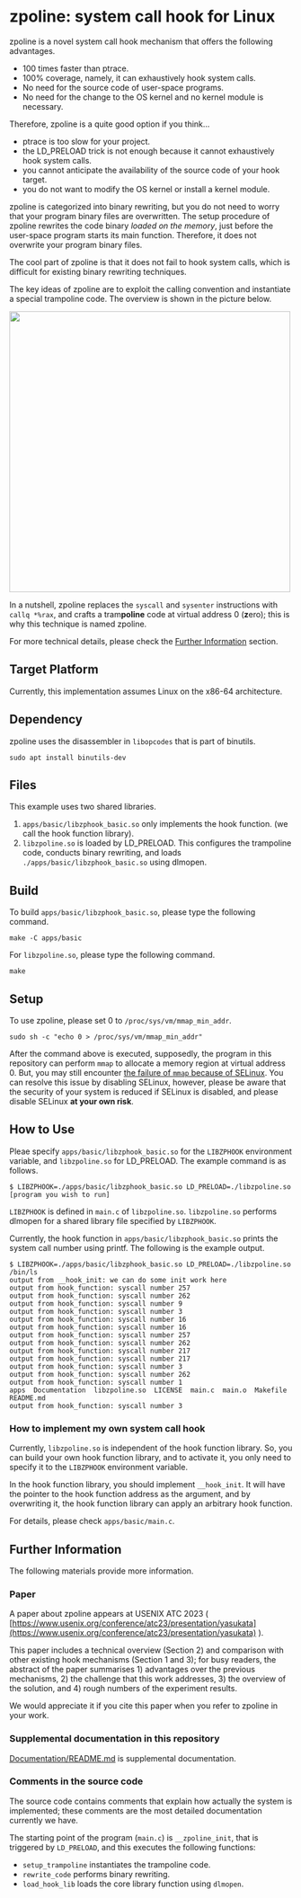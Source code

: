 # zpoline: system call hook for Linux

zpoline is a novel system call hook mechanism that offers the following advantages.
- 100 times faster than ptrace.
- 100% coverage, namely, it can exhaustively hook system calls.
- No need for the source code of user-space programs.
- No need for the change to the OS kernel and no kernel module is necessary.

Therefore, zpoline is a quite good option if you think...
- ptrace is too slow for your project.
- the LD_PRELOAD trick is not enough because it cannot exhaustively hook system calls.
- you cannot anticipate the availability of the source code of your hook target.
- you do not want to modify the OS kernel or install a kernel module.

zpoline is categorized into binary rewriting, but you do not need to worry that your program binary files are overwritten. The setup procedure of zpoline rewrites the code binary *loaded on the memory*, just before the user-space program starts its main function. Therefore, it does not overwrite your program binary files.

The cool part of zpoline is that it does not fail to hook system calls, which is difficult for existing binary rewriting techniques.

The key ideas of zpoline are to exploit the calling convention and instantiate a special trampoline code.
The overview is shown in the picture below.

<img src="Documentation/img/zpoline.png" width="500px">

In a nutshell, zpoline replaces the ```syscall``` and ```sysenter``` instructions with ```callq *%rax```, and crafts a tram**poline** code at virtual address 0 (**z**ero); this is why this technique is named zpoline.

For more technical details, please check the [Further Information](#further-information) section.

## Target Platform

Currently, this implementation assumes Linux on the x86-64 architecture.

## Dependency

zpoline uses the disassembler in ```libopcodes``` that is part of binutils.

```
sudo apt install binutils-dev
```

## Files

This example uses two shared libraries.

1. ```apps/basic/libzphook_basic.so``` only implements the hook function. (we call the hook function library).
2. ```libzpoline.so``` is loaded by LD_PRELOAD. This configures the trampoline code, conducts binary rewriting, and loads ```./apps/basic/libzphook_basic.so``` using dlmopen.

## Build

To build ```apps/basic/libzphook_basic.so```, please type the following command.

```
make -C apps/basic
```

For ```libzpoline.so```, please type the following command.

```
make
```

## Setup

To use zpoline, please set 0 to ```/proc/sys/vm/mmap_min_addr```.

```
sudo sh -c "echo 0 > /proc/sys/vm/mmap_min_addr"
```

After the command above is executed, supposedly, the program in this repository can perform ```mmap``` to allocate a memory region at virtual address 0.
But, you may still encounter [the failure of ```mmap``` because of SELinux](https://github.com/yasukata/zpoline/issues/21#issue-2597059104).
You can resolve this issue by disabling SELinux, however, please be aware that the security of your system is reduced if SELinux is disabled, and please disable SELinux **at your own risk**.

## How to Use

Pleae specify ```apps/basic/libzphook_basic.so``` for the ```LIBZPHOOK``` environment variable, and ```libzpoline.so``` for LD_PRELOAD. The example command is as follows.

```
$ LIBZPHOOK=./apps/basic/libzphook_basic.so LD_PRELOAD=./libzpoline.so [program you wish to run]
```

```LIBZPHOOK``` is defined in ```main.c``` of ```libzpoline.so```.
```libzpoline.so``` performs dlmopen for a shared library file specified by ```LIBZPHOOK```.

Currently, the hook function in ```apps/basic/libzphook_basic.so``` prints the system call number using printf. The following is the example output.

```
$ LIBZPHOOK=./apps/basic/libzphook_basic.so LD_PRELOAD=./libzpoline.so /bin/ls
output from __hook_init: we can do some init work here
output from hook_function: syscall number 257
output from hook_function: syscall number 262
output from hook_function: syscall number 9
output from hook_function: syscall number 3
output from hook_function: syscall number 16
output from hook_function: syscall number 16
output from hook_function: syscall number 257
output from hook_function: syscall number 262
output from hook_function: syscall number 217
output from hook_function: syscall number 217
output from hook_function: syscall number 3
output from hook_function: syscall number 262
output from hook_function: syscall number 1
apps  Documentation  libzpoline.so  LICENSE  main.c  main.o  Makefile  README.md
output from hook_function: syscall number 3
```

### How to implement my own system call hook

Currently, ```libzpoline.so``` is independent of the hook function library. So, you can build your own hook function library, and to activate it, you only need to specify it to the ```LIBZPHOOK``` environment variable.

In the hook function library, you should implement ```__hook_init```.
It will have the pointer to the hook function address as the argument, and by overwriting it, the hook function library can apply an arbitrary hook function.

For details, please check ```apps/basic/main.c```.

## Further Information

The following materials provide more information.

### Paper

A paper about zpoline appears at USENIX ATC 2023 ( [https://www.usenix.org/conference/atc23/presentation/yasukata](https://www.usenix.org/conference/atc23/presentation/yasukata) ).

This paper includes a technical overview (Section 2) and comparison with other existing hook mechanisms (Section 1 and 3); for busy readers, the abstract of the paper summarises 1) advantages over the previous mechanisms, 2) the challenge that this work addresses, 3) the overview of the solution, and 4) rough numbers of the experiment results.

We would appreciate it if you cite this paper when you refer to zpoline in your work.

### Supplemental documentation in this repository

[Documentation/README.md](Documentation/README.md) is supplemental documentation.

### Comments in the source code

The source code contains comments that explain how actually the system is implemented; these comments are the most detailed documentation currently we have.

The starting point of the program (```main.c```) is ```__zpoline_init```, that is triggered by ```LD_PRELOAD```, and this executes the following functions:
- ```setup_trampoline``` instantiates the trampoline code.
- ```rewrite_code``` performs binary rewriting.
- ```load_hook_lib``` loads the core library function using ```dlmopen```.
